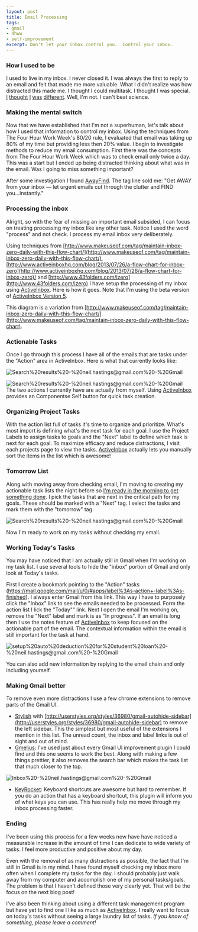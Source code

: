 ```yaml
---
layout: post
title: Email Processing
tags:
- gmail
- 4hww
- self-improvement
excerpt: Don't let your inbox control you.  Control your inbox.
---
```


### How I used to be

I used to live in my inbox.  I never closed it.  I was always the first to reply to an email and felt that made me more valuable.  What I didn't realize was how distracted this made me.  I thought I could multitask.  I thought I was special.  [I](http://www.forbes.com/sites/douglasmerrill/2012/08/17/why-multitasking-doesnt-work/) [thought](http://www.azarask.in/blog/post/you-cant-multitask/) [I](http://io9.com/5977798/think-you-can-multitask-congratulations-youre-probably-living-a-lie) [was](http://www.businessweek.com/managing/content/dec2010/ca20101221_905115.htm) [different](http://www.neatorama.com/2008/03/20/the-brain-rules-why-the-brain-cant-multitask/).  Well, I'm not.  I can't beat science.


### Making the mental switch

Now that we have established that I'm not a superhuman, let's talk about how I used that information to control my inbox.  Using the techniques from The Four Hour Work Week's 80/20 rule, I evaluated that email was taking up 80% of my time but providing less then 20% value.  I begin to investigate methods to reduce my email consumption.  First there was the concepts from The Four Hour Work Week which was to check email only twice a day.  This was a start but I ended up being distracted thinking about what was in the email.  Was I going to miss something important?

After some investigation I found [AwayFind](http://www.awayfind.com/).  The tag line sold me: "Get AWAY from your inbox — let urgent emails cut through the clutter and FIND you...instantly."


### Processing the inbox

Alright, so with the fear of missing an important email subsided, I can focus on treating processing my inbox like any other task.  Notice I used the word "process" and not check. I process my email inbox very deliberately.  

Using techniques from [http://www.makeuseof.com/tag/maintain-inbox-zero-daily-with-this-flow-chart/](http://www.makeuseof.com/tag/maintain-inbox-zero-daily-with-this-flow-chart/), [http://www.activeinboxhq.com/blog/2013/07/26/a-flow-chart-for-inbox-zero](http://www.activeinboxhq.com/blog/2013/07/26/a-flow-chart-for-inbox-zero)/ and [http://www.43folders.com/izero](http://www.43folders.com/izero) I have setup the processing of my inbox using [ActiveInbox](http://www.activeinboxhq.com/referrals/?rc=9bim2k2131a&eh=dd6b6bf6005c43eabc894018cb03b641).  Here is how it goes.  Note that I'm using the beta version of [ActiveInbox Version 5](http://www.activeinboxhq.com/5_preview/help.php?eh=dd6b6bf6005c43eabc894018cb03b641).

This diagram is a variation from [http://www.makeuseof.com/tag/maintain-inbox-zero-daily-with-this-flow-chart/](http://www.makeuseof.com/tag/maintain-inbox-zero-daily-with-this-flow-chart).

<script src="http://www.gliffy.com/diagramEmbed.js" type="text/javascript"> </script><script type="text/javascript"> gliffy_did = "4845183"; embedGliffy(); </script>


### Actionable Tasks

Once I go through this process I have all of the emails that are tasks under the "Action" area in ActiveInbox.  Here is what that currently looks like:

<img src="https://www.evernote.com/shard/s11/sh/f159ef58-0821-4dae-a034-f0732993f70f/05f0b82bf6ffb6cc3d4616372750a726/deep/0/Search%20results%20-%20neil.hastings@gmail.com%20-%20Gmail.png" alt="Search%20results%20-%20neil.hastings@gmail.com%20-%20Gmail" />

<img class="left" src="https://www.evernote.com/shard/s11/sh/7c4f5b90-88e4-4f40-8b8c-828ad3651c86/6acb96b64b86f54ca9b47d4034f6da3b/deep/0/Search%20results%20-%20neil.hastings@gmail.com%20-%20Gmail.png" alt="Search%20results%20-%20neil.hastings@gmail.com%20-%20Gmail" /> The two actions I currently have are actually from myself.  Using [ActiveInbox](http://www.activeinboxhq.com/referrals/?rc=9bim2k2131a&eh=dd6b6bf6005c43eabc894018cb03b641) provides an Componentse Self button for quick task creation.


### Organizing Project Tasks

With the action list full of tasks it's time to organize and prioritize.  What's most import is defining what's the next task for each goal.  I use the Project Labels to assign tasks to goals and the "Next" label to define which task is next for each goal.  To maximize efficacy and reduce distractions, I visit each projects page to view the tasks.  [ActiveInbox](http://www.activeinboxhq.com/referrals/?rc=9bim2k2131a&eh=dd6b6bf6005c43eabc894018cb03b641) actually lets you manually sort the items in the list which is awesome! 
 

### Tomorrow List

Along with moving away from checking email, I'm moving to creating my actionable task lists the night before so [I'm ready in the morning to get something done](http://indytechcook.com/being-purposeful/).  I pick the tasks that are next in the critical path for my goals.  These should be marked with a  "Next" tag.  I select the tasks and mark them with the "tomorrow" tag.

<img src="https://www.evernote.com/shard/s11/sh/145e487a-323d-48fa-885a-470badc6ce06/591f35a0a0f912c34068f04bad562e5c/deep/0/Search%20results%20-%20neil.hastings@gmail.com%20-%20Gmail.png" alt="Search%20results%20-%20neil.hastings@gmail.com%20-%20Gmail" />

Now I'm ready to work on my tasks without checking my email.


### Working Today's Tasks

You may have noticed that I am actually still in Gmail when I'm working on my task list.  I use several tools to hide the "inbox" portion of Gmail and only look at Today's tasks.

First I create a bookmark pointing to the "Action" tasks (https://mail.google.com/mail/u/0/#apps/label%3As-action+-label%3As-finished).  I always enter Gmail from this link.  This way I have to purposely click the "Inbox" link to see the emails needed to be processed.  Form the action list I lick the "Today"" link.  Next I open the email I'm working on, remove the "Next" label and mark is as "In progress".  If an email is long then I use the notes feature of [ActiveInbox](http://www.activeinboxhq.com/referrals/?rc=9bim2k2131a&eh=dd6b6bf6005c43eabc894018cb03b641) to keep focused on the actionable part of the email.  The contextual information within the email is still important for the task at hand.

<img src="https://www.evernote.com/shard/s11/sh/50845312-2a49-40bd-b221-0c1864f580a5/25ba9befe986be4efb15abd7fa64bb7e/deep/0/setup%20auto%20deduction%20for%20student%20loan%20-%20neil.hastings@gmail.com%20-%20Gmail.png" alt="setup%20auto%20deduction%20for%20student%20loan%20-%20neil.hastings@gmail.com%20-%20Gmail" />

You can also add new information by replying to the email chain and only including yourself.


### Making Gmail better

To remove even more distractions I use a few chrome extensions to remove parts of the Gmail UI.

* [Stylish](https://chrome.google.com/webstore/detail/stylish/fjnbnpbmkenffdnngjfgmeleoegfcffe) with [http://userstyles.org/styles/36980/gmail-autohide-sidebar](http://userstyles.org/styles/36980/gmail-autohide-sidebar) to remove the left sidebar.  This the simplest but most useful of the extensions I mention in this list.  The unread count, the inbox and label links is out of sight and out of mind.
* [Gmelius](https://chrome.google.com/webstore/detail/gmelius-ad-blocker-and-be/dheionainndbbpoacpnopgmnihkcmnkl):  I've used just about every Gmail UI improvement plugin I could find and this one seems to work the best.  Along with making a few things prettier, it also removes the search bar which makes the task list that much closer to the top.

<img src="https://www.evernote.com/shard/s11/sh/e0cfe92c-d326-4fe7-8958-af9ea8f74c68/02acdf3d866358db445334ceecab04ee/deep/0/Inbox%20-%20neil.hastings@gmail.com%20-%20Gmail.png" alt="Inbox%20-%20neil.hastings@gmail.com%20-%20Gmail" />


* [KeyRocket](https://chrome.google.com/webstore/detail/keyrocket-for-gmail/dmocchgkijnbjdjkmlglaemjhhdiobbp):  Keyboard shortcuts are awesome but hard to remember.  If you do an action that has a keyboard shortcut, this plugin will inform you of what keys you can use.  This has really help me move through my inbox processing faster.


### Ending

I've been using this process for a few weeks now have have noticed a measurable increase in the amount of time I can dedicate to wide variety of tasks.  I feel more productive and positive about my day.

Even with the removal of as many distractions as possible, the fact that I'm still in Gmail is in my mind.  I have found myself checking my inbox more often when I complete my tasks for the day.  I should probably just walk away from my computer and accomplish one of my personal tasks/goals.  The problem is that I haven't defined those very clearly yet.  That will be the focus on the next blog post!

I've also been thinking about using a different task management program but have yet to find one I like as much as [ActiveInbox](http://www.activeinboxhq.com/referrals/?rc=9bim2k2131a&eh=dd6b6bf6005c43eabc894018cb03b641).  I really want to focus on today's tasks without seeing a large laundry list of tasks.  *If you know of something, please leave a comment!*




